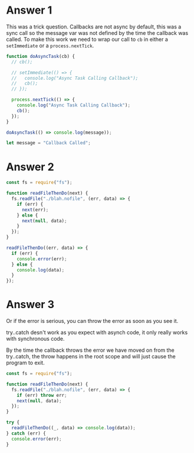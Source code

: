 # Answer 1

This was a trick question.
Callbacks are not async by default, this was a sync call so the message var was not defined by the time the callback was called.
To make this work we need to wrap our call to `cb` in either a `setImmediate` or a `process.nextTick`.

```js
function doAsyncTask(cb) {
  // cb();

  // setImmediate(() => {
  //   console.log("Async Task Calling Callback");
  //   cb();
  // });

  process.nextTick(() => {
    console.log("Async Task Calling Callback");
    cb();
  });
}

doAsyncTask(() => console.log(message));

let message = "Callback Called";
```

# Answer 2

```js
const fs = require("fs");

function readFileThenDo(next) {
  fs.readFile("./blah.nofile", (err, data) => {
    if (err) {
      next(err);
    } else {
      next(null, data);
    }
  });
}

readFileThenDo((err, data) => {
  if (err) {
    console.error(err);
  } else {
    console.log(data);
  }
});
```

# Answer 3

Or if the error is serious, you can throw the error as soon as you see it.

try..catch desn't work as you expect with asynch code, it only really works with synchronous code.

By the time the callback throws the error we have moved on from the try..catch, the throw happens in the root scope and will just cause the program to exit.

```js
const fs = require("fs");

function readFileThenDo(next) {
  fs.readFile("./blah.nofile", (err, data) => {
    if (err) throw err;
    next(null, data);
  });
}

try {
  readFileThenDo((_, data) => console.log(data));
} catch (err) {
  console.error(err);
}
```
